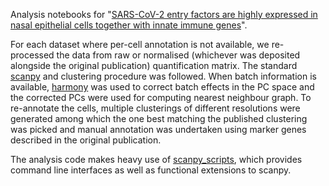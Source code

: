 Analysis notebooks for "[SARS-CoV-2 entry factors are highly expressed in nasal epithelial cells together with innate immune genes](https://www.nature.com/articles/s41591-020-0868-6)".

For each dataset where per-cell annotation is not available, we re-processed the data from raw or normalised (whichever was deposited alongside the original publication) quantification matrix. The standard [scanpy](https://github.com/theislab/scanpy/tree/1.4.3) and clustering procedure was followed. When batch information is available, [harmony](https://github.com/immunogenomics/harmony) was used to correct batch effects in the PC space and the corrected PCs were used for computing nearest neighbour graph. To re-annotate the cells, multiple clusterings of different resolutions were generated among which the one best matching the published clustering was picked and manual annotation was undertaken using marker genes described in the original publication.

The analysis code makes heavy use of [scanpy_scripts](https://github.com/ebi-gene-expression-group/scanpy-scripts/tree/nh3), which provides command line interfaces as well as functional extensions to scanpy.
